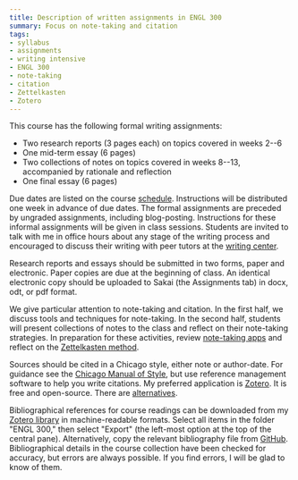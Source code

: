 ```yaml
---
title: Description of written assignments in ENGL 300
summary: Focus on note-taking and citation
tags:
- syllabus
- assignments
- writing intensive
- ENGL 300
- note-taking
- citation
- Zettelkasten
- Zotero
---
```


This course has the following formal writing assignments:

- Two research reports (3 pages each) on topics covered in weeks 2--6
- One mid-term essay (6 pages)
- Two collections of notes on topics covered in weeks 8--13, accompanied by rationale and reflection
- One final essay (6 pages)

Due dates are listed on the course [schedule](#schedule).
Instructions will be distributed one week in advance of due dates.
The formal assignments are preceded by ungraded assignments, including blog-posting.
Instructions for these informal assignments will be given in class sessions.
Students are invited to talk with me in office hours about any stage of the writing process and encouraged to discuss their writing with peer tutors at the [writing center](http://www.luc.edu/writing).

Research reports and essays should be submitted in two forms, paper and electronic.
Paper copies are due at the beginning of class.
An identical electronic copy should be uploaded to Sakai (the Assignments tab) in docx, odt, or pdf format.

We give particular attention to note-taking and citation.
In the first half, we discuss tools and techniques for note-taking.
In the second half, students will present collections of notes to the class and reflect on their note-taking strategies.
In preparation for these activities, review [note-taking apps](https://alternativeto.net/category/productivity/note-taking/)
and reflect on the [Zettelkasten method](https://en.wikipedia.org/wiki/Zettelkasten).

Sources should be cited in a Chicago style, either note or author-date.
For guidance see the [Chicago Manual of Style](https://www-chicagomanualofstyle-org.flagship.luc.edu/tools_citationguide.html), but use reference management software to help you write citations.
My preferred application is [Zotero](https://www.zotero.org/).
It is free and open-source.
There are [alternatives](https://alternativeto.net/software/zotero/about/).

Bibliographical references for course readings can be downloaded from my [Zotero library](https://www.zotero.org/irc7/collections/IFUSR7AL) in machine-readable formats.
Select all items in the folder "ENGL 300," then select "Export" (the left-most option at the top of the central pane).
Alternatively, copy the relevant bibliography file from [GitHub](https://github.com/icornelius/zg-syllabi/tree/main/bibliographies).
Bibliographical details in the course collection have been checked for accuracy, but errors are always possible.
If you find errors, I will be glad to know of them.
